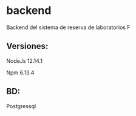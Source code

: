 # backend
Backend del sistema de reserva de laboratorios F

Versiones:
---------

NodeJs 12.14.1 

Npm 6.13.4 

BD:
---------

Postgressql

